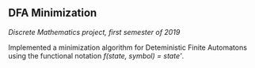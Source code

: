 ## DFA Minimization
*Discrete Mathematics project, first semester of 2019*

Implemented a minimization algorithm for Deteministic Finite Automatons using the functional notation
*f(state, symbol) = state'*.
